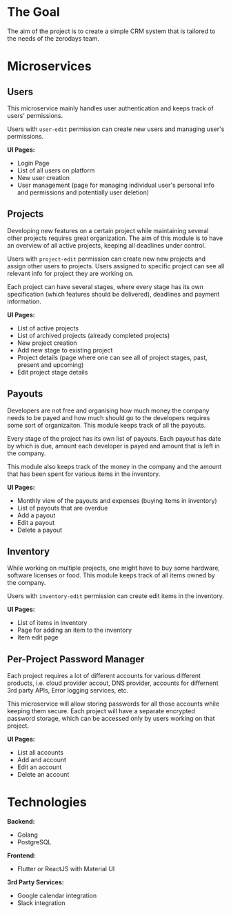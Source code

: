# The Goal

The aim of the project is to create a simple CRM system that is tailored to the needs of the zerodays team.

# Microservices

## Users

This microservice mainly handles user authentication and keeps track of users' permissions.

Users with `user-edit` permission can create new users and managing user's permissions.

**UI Pages:**
- Login Page
- List of all users on platform
- New user creation
- User management (page for managing individual user's personal info and permissions and potentially user deletion)

## Projects

Developing new features on a certain project while maintaining several other projects requires great organization. The aim of this module is to have an overview of all active projects, keeping all deadlines under control. 

Users with `project-edit` permission can create new new projects and assign other users to projects. Users assigned to specific project can see all relevant info for project they are working on.

Each project can have several stages, where every stage has its own specification (which features should be delivered), deadlines and payment information.

**UI Pages:**
- List of active projects
- List of archived projects (already completed projects)
- New project creation
- Add new stage to existing project
- Project details (page where one can see all of project stages, past, present and upcoming)
- Edit project stage details

## Payouts

Developers are not free and organising how much money the company needs to be payed and how much should go to the developers requires some sort of organizaiton. This module keeps track of all the payouts.

Every stage of the project has its own list of payouts. Each payout has date by which is due, amount each developer is payed and amount that is left in the company.

This module also keeps track of the money in the company and the amount that has been spent for various items in the inventory.

**UI Pages:**
- Monthly view of the payouts and expenses (buying items in inventory)
- List of payouts that are overdue
- Add a payout
- Edit a payout
- Delete a payout

## Inventory

While working on multiple projects, one might have to buy some hardware, software licenses or food. This module keeps track of all items owned by the company.

Users with `inventory-edit` permission can create edit items in the inventory.

**UI Pages:**
- List of items in inventory
- Page for adding an item to the inventory
- Item edit page


## Per-Project Password Manager

Each project requires a lot of different accounts for various different products, i.e. cloud provider accout, DNS provider, accounts for differnent 3rd party APIs, Error logging services, etc.

This microservice will allow storing passwords for all those accounts while keeping them secure. Each project will have a separate encrypted password storage, which can be accessed only by users working on that project.

**UI Pages:**
- List all accounts
- Add and account
- Edit an account
- Delete an account


# Technologies

**Backend:**
- Golang
- PostgreSQL

**Frontend:**
- Flutter or ReactJS with Material UI

**3rd Party Services:**
- Google calendar integration
- Slack integration
